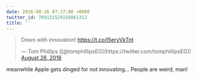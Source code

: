 ```yaml
---
date: 2016-08-26 07:17:00 +0000
twitter_id: 769131529150861313
title: ''
---
```


<blockquote class="twitter-tweet"><p lang="en" dir="ltr">Down with innovation! <a href="https://t.co/I5eryVkTnt">https://t.co/I5eryVkTnt</a></p>&mdash; Tom Phillips ([@tomphillipsEG](https://twitter.com/tomphillipsEG)) <a href="https://twitter.com/tomphillipsEG/status/769121795517603840?ref_src=twsrc%5Etfw">August 26, 2016</a></blockquote>
<script async src="https://platform.twitter.com/widgets.js" charset="utf-8"></script>

meanwhile Apple gets dinged for not innovating... People are weird, man!
